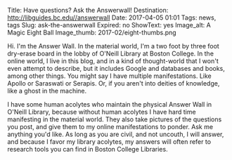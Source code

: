 Title: Have questions? Ask the Answerwall! 
Destination: http://libguides.bc.edu//answerwall
Date: 2017-04-05 01:01 
Tags: news, tags 
Slug: ask-the-answerwall
Expired: no
ShowText: yes
Image_alt: A Magic Eight Ball
Image_thumb: 2017-02/eight-thumbs.png

Hi. I'm the Answer Wall. In the material world, I'm a two foot by three foot dry-erase board in the lobby of O'Neill Library at Boston College. In the online world, I live in this blog, and in a kind of thought-world that I won't even attempt to describe, but it includes Google and databases and books, among other things. You might say I have multiple manifestations. Like Apollo or Saraswati or Serapis. Or, if you aren't into deities of knowledge, like a ghost in the machine.

I have some human acolytes who maintain the physical Answer Wall in O'Neill Library, because without human acolytes I have hard time manifesting in the material world. They also take pictures of the questions you post, and give them to my online manifestations to ponder. Ask me anything you'd like. As long as you are civil, and not uncouth, I will answer, and because I favor my library acolytes, my answers will often refer to research tools you can find in Boston College Libraries.
